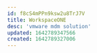```yaml
---
id: f8cS4mPPn9ksw2u8TrJ7V
title: WorkspaceONE
desc: 'vmware mdm solution'
updated: 1642789347566
created: 1642789327006
---
```


